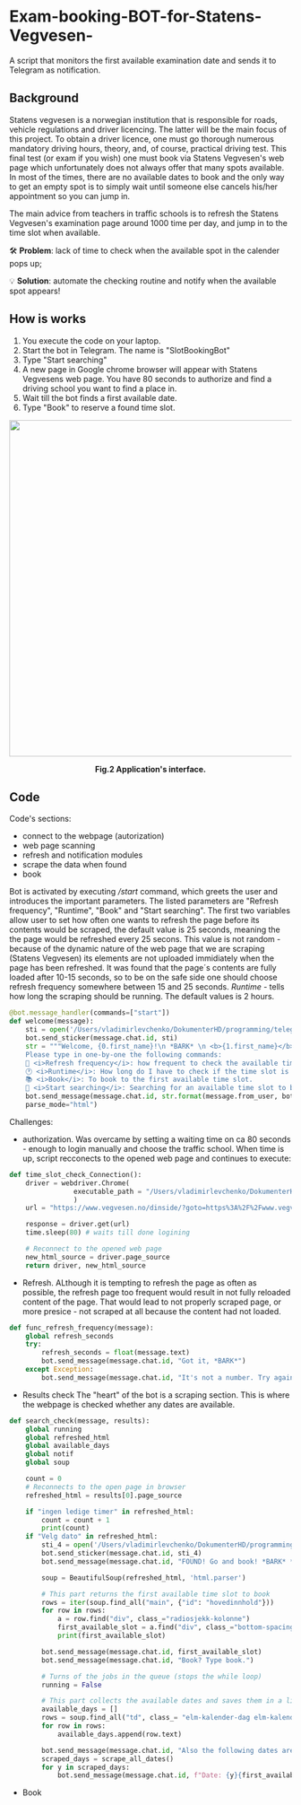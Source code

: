 # Exam-booking-BOT-for-Statens-Vegvesen-
A script that monitors the first available examination date and sends it to Telegram  as notification.

## Background
Statens vegvesen is a norwegian institution that is responsible for roads, vehicle regulations and driver licencing. The latter will be the main focus of this project.
To obtain a driver licence, one must go thorough numerous mandatory driving hours, theory, and, of course, practical driving test. This final test (or exam if you wish) one must book via Statens Vegvesen's web page which unfortunately does not always offer that many spots available. In most of the times, there are no available dates to book and the only way to get an empty spot is to simply wait until someone else cancels his/her appointment so you can jump in.

The main advice from teachers in traffic schools is to refresh the Statens Vegvesen's examination page around 1000 time per day, and jump in to the time slot when available.  

🛠 **Problem**: lack of time to check when the available spot in the calender pops up;

💡 **Solution**: automate the checking routine and notify when the available spot appears!

## How is works

1. You execute the code on your laptop.
2. Start the bot in Telegram. The name is "SlotBookingBot"
3. Type "Start searching"
4. A new page in Google chrome browser will appear with Statens Vegvesens web page. You have 80 seconds to authorize and find a driving school you want to find a place in.
5. Wait till the bot finds a first available date.
6. Type "Book" to reserve a found time slot. 

<p align="center">
<img src="images/apps_interface.png" width="600">
  </p>
<figcaption align = "center"> 
  <b>Fig.2 Application's interface.</b>
</figcaption>

## Code

Code's sections:
- connect to the webpage (autorization)
- web page scanning
- refresh and notification modules
- scrape the data when found
- book

Bot is activated by executing */start* command, which greets the user and introduces the important parameters. The listed parameters are "Refresh frequency", "Runtime", "Book" and "Start searching". The first two variables allow user to set how often one wants to refresh the page before its contents would be scraped, the default value is 25 seconds, meaning the the page would be refreshed every 25 secons. This value is not random - because of the dynamic nature of the web page that we are scraping (Statens Vegvesen) its elements are not uploaded immidiately when the page has been refreshed. It was found that the page´s contents are fully loaded after 10-15 seconds, so to be on the safe side one should choose refresh frequency somewhere between 15 and 25 seconds. *Runtime* - tells how long the scraping should be running. The default values is 2 hours. 

```Python
@bot.message_handler(commands=["start"])
def welcome(message):
    sti = open('/Users/vladimirlevchenko/DokumenterHD/programming/telegram_bot/static/welcome.webp', 'rb')
    bot.send_sticker(message.chat.id, sti)
    str = """Welcome, {0.first_name}!\n *BARK* \n <b>{1.first_name}</b> is here to book a time slot for you at Statens Vegvesen.\n
    Please type in one-by-one the following commands:
    🏁 <i>Refresh frequency</i>: how frequent to check the available time. Type in a number which corresponds to seconds. Default is 25 seconds.
    🕐 <i>Runtime</i>: How long do I have to check if the time slot is available. Specify number of hours (Default value is 2 hours).
    📚 <i>Book</i>: To book to the first available time slot.
    🚗 <i>Start searching</i>: Searching for an available time slot to book. Will send a message when I am done"""
    bot.send_message(message.chat.id, str.format(message.from_user, bot.get_me()),
    parse_mode="html")
```

Challenges:
- authorization. Was overcame by setting a waiting time on ca 80 seconds - enough to login manually and choose the traffic school. When time is up, script recconects to the opened web page and continues to execute:

```Python
def time_slot_check_Connection():
    driver = webdriver.Chrome(
                executable_path = "/Users/vladimirlevchenko/DokumenterHD/programming/telegram_bot/chromedriver_2"
                )
    url = "https://www.vegvesen.no/dinside/?goto=https%3A%2F%2Fwww.vegvesen.no%2Fdinside%2Fdittforerkort%2Ftimebestilling%2F"

    response = driver.get(url)
    time.sleep(80) # waits till done logining

    # Reconnect to the opened web page
    new_html_source = driver.page_source
    return driver, new_html_source
```
- Refresh. ALthough it is tempting to refresh the page as often as possible, the refresh page too frequent would result in not fully reloaded content of the page. That would lead to not properly scraped page, or more presice - not scraped at all because the content had not loaded. 

```Python
def func_refresh_frequency(message):
    global refresh_seconds
    try:
        refresh_seconds = float(message.text)
        bot.send_message(message.chat.id, "Got it, *BARK*")
    except Exception:
        bot.send_message(message.chat.id, "It's not a number. Try again, *BARK*")
```

- Results check
The "heart" of the bot is a scraping section. This is where the webpage is checked whether any dates are available.

```Python
def search_check(message, results):
    global running
    global refreshed_html
    global available_days
    global notif
    global soup

    count = 0
    # Reconnects to the open page in browser
    refreshed_html = results[0].page_source

    if "ingen ledige timer" in refreshed_html:
        count = count + 1
        print(count)
    if "Velg dato" in refreshed_html:
        sti_4 = open('/Users/vladimirlevchenko/DokumenterHD/programming/telegram_bot/static/found.webp', 'rb')
        bot.send_sticker(message.chat.id, sti_4)
        bot.send_message(message.chat.id, "FOUND! Go and book! *BARK* *BARK*")

        soup = BeautifulSoup(refreshed_html, 'html.parser')

        # This part returns the first available time slot to book
        rows = iter(soup.find_all("main", {"id": "hovedinnhold"}))
        for row in rows:
            a = row.find("div", class_="radiosjekk-kolonne")
            first_available_slot = a.find("div", class_="bottom-spacing-medium").text
            print(first_available_slot)

        bot.send_message(message.chat.id, first_available_slot)
        bot.send_message(message.chat.id, "Book? Type book.")

        # Turns of the jobs in the queue (stops the while loop)
        running = False

        # This part collects the available dates and saves them in a list
        available_days = []
        rows = soup.find_all("td", class_= "elm-kalender-dag elm-kalender-dag-velgbar")
        for row in rows:
            available_days.append(row.text)

        bot.send_message(message.chat.id, "Also the following dates are available:")
        scraped_days = scrape_all_dates()
        for y in scraped_days:
            bot.send_message(message.chat.id, f"Date: {y}{first_available_slot[-17:-9]}\nTime:{scraped_days[y]}")
```

- Book
